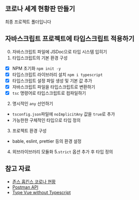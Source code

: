 ## 코로나 세계 현황판 만들기

최종 프로젝트 폴더입니다

## 자바스크립트 프로젝트에 타입스크립트 적용하기
0. 자바스크립트 파일에 JSDoc으로 타입 시스템 입히기
1. 타입스크립트의 기본 환경 구성
  - [x] NPM 초기화 `npm init -y`
  - [x] 타입스크립트 라이브러리 설치 `npm i typescript`
  - [x] 타입스크립트 설정 파일 생성 및 기본 값 추가
  - [x] 자바스크립트 파일을 타입스크립트로 변환하기
  - [x] `tsc` 명령어로 타입스크립트로 컴파일하기

2. 명시적인 `any` 선언하기
  - `tsconfig.json`파일에 `noImplicitAny` 값을 `true`로 추가
  - 가능한한 구체적인 타입으로 타입 정의

3. 프로젝트 환경 구성
  - bable, eslint, prettier 등의 환경 설정

4. 외브라이브러리 모듈화
5.`strict` 옵션 추가 후 타입 정의

## 참고 자료

- [존스 홉킨스 코로나 현황](https://www.arcgis.com/apps/opsdashboard/index.html#/bda7594740fd40299423467b48e9ecf6)
- [Postman API](https://documenter.getpostman.com/view/10808728/SzS8rjbc?version=latest#27454960-ea1c-4b91-a0b6-0468bb4e6712)
- [Type Vue without Typescript](https://blog.usejournal.com/type-vue-without-typescript-b2b49210f0b)